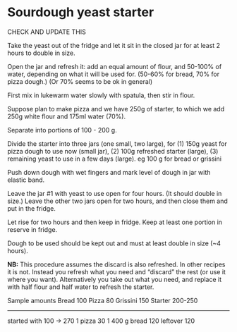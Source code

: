 # Sourdough yeast starter

CHECK AND UPDATE THIS


Take the yeast out of the fridge and let it sit in the closed jar for at least 2 hours to double in size. 

Open the jar and refresh it: add an equal amount of flour, and 50-100% of water, depending on what it will be used for. (50-60% for bread, 70% for pizza dough.)
(Or 70% seems to be ok in general)

First mix in lukewarm water slowly with spatula, then stir in flour. 

Suppose plan to make pizza and we have 250g of starter, to which we add 250g white flour and 175ml water (70%).

Separate into portions of 100 - 200 g. 


Divide the starter into three jars (one small, two large), for 
(1) 150g yeast for pizza dough to use now (small jar),
(2) 100g refreshed starter (large),
(3) remaining yeast to use in a few days (large). eg 100 g for bread or grissini


Push down dough with wet fingers and mark level of dough in jar with elastic band. 

Leave the jar #1 with yeast to use open for four hours. (It should double in size.)
Leave the other two jars open for two hours, and then close them and put in the fridge.

Let rise for two hours and then keep in fridge. 
Keep at least one portion in reserve in fridge. 

Dough to be used should be kept out and must at least double in size (~4 hours). 



**NB:** This procedure assumes the discard is also refreshed.
In other recipes it is not. Instead you refresh what you need and “discard” the rest (or use it where you want). Alternatively you take out what you need, and replace it with half flour and half water to refresh the starter.


Sample amounts 
Bread 100
Pizza 80
Grissini 150
Starter 200-250

---

started with 100 -> 270
1 pizza 30
1 400 g bread 120
leftover 120

